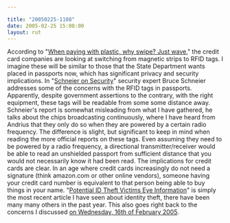 ```yaml
---

title: "20050225-1108"
date: 2005-02-25 15:08:00
layout: rut
---
```


According to "<a href="http://news.zdnet.com/2100-9588_22-5589512.html?tag=zdfd.newsfeed">When
paying with plastic, why swipe? Just wave</a>," the credit
card companies are looking at switching from magnetic strips
to RFID tags.  I imagine these will be similar to those
that the State Department wants placed in passports now,
which has significant privacy and security implications.  In "<a href="http://www.schneier.com/blog/archives/2004/10/rfid_passports.html">Schneier
on Security</a>" security expert Bruce Schneier addresses some
of the concerns with the RFID tags in passports.  Apparently,
despite government assertions to the contrary, with the right
equipment, these tags will be readable from some some distance
away.  Schneier's report is somewhat misleading from what I have
gathered, he talks about the chips broadcasting continuously,
where I have heard from Andrius that they only do so when they
are powered by a certain radio frequency.  The difference is
slight, but significant to keep in mind when reading the more
official reports on these tags.  Even assuming they need to be
powered by a radio frequency, a directional transmitter/receiver
would be able to read an unshielded passport from sufficient
distance that you would not necessarily know it had been read.
The implications for credit cards are clear.  In an age where credit
cards increasingly do not need a signature (think amazon.com or
other online vendors), someone having your credit card number is
equivalent to that person being able to buy things in your name.  "<a href="http://news.findlaw.com/ap_stories/high_tech/1700/2-25-2005/20050225013015_04.html">Potential
ID Theft Victims Eye Information</a>" is simply the most recent
article I have seen about identity theft, there have been many many
others in the past year.  This also goes right back to the concerns
I discussed <a href="./view.php?date=20050216-1611">on Wednesday,
16th of February 2005</a>.

